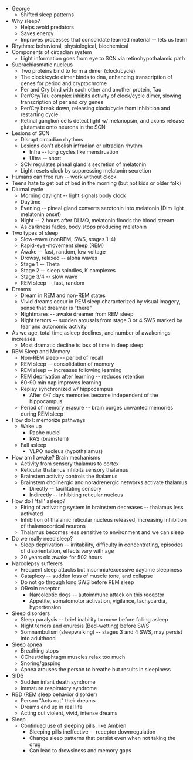 * George
  * Shifted sleep patterns
* Why sleep?
  * Helps avoid predators
  * Saves energy
  * Improves processes that consolidate learned material -- lets us learn
* Rhythms: behavioral, physiological, biochemical
* Components of circadian system
  * Light information goes from eye to SCN via retinohypothalamic path
* Suprachiasmatic nucleus
  * Two proteins bind to form a dimer (clock/cycle)
  * The clock/cycle dimer binds to dna, enhancing transcription of genes for period and cryptochrome
  * Per and Cry bind with each other and another protein, Tau
  * Per/Cry/Tau complex inhibits activity of clock/cycle dimer, slowing transcription of per and cry genes
  * Per/Cry break down, releasing clock/cycle from inhibition and restarting cycle
  * Retinal ganglion cells detect light w/ melanopsin, and axons release glutamate onto neurons in the SCN
* Lesions of SCN
  * Disrupt circadian rhythms
  * Lesions don't abolish infradian or ultradian rhythm
    * Infra -- long cycles like menstruation
    * Ultra -- short
  * SCN regulates pineal gland's secretion of melatonin
  * Light resets clock by suppressing melatonin secretion
* Humans can free run -- work without clock
* Teens hate to get out of bed in the morning (but not kids or older folk)
* Diurnal cycle
  * Morning daylight -- light signals body clock
  * Daytime
  * Evening -- pineal gland converts serotonin into melatonin (Dim light melatonin onset)
  * Night -- 2 hours after DLMO, melatonin floods the blood stream
  * As darkness fades, body stops producing melatonin
* Two types of sleep
  * Slow-wave (nonREM, SWS, stages 1-4)
  * Rapid-eye-movement sleep (REM)
  * Awake -- fast, random, low voltage
  * Drowsy, relaxed -- alpha waves
  * Stage 1 -- Theta
  * Stage 2 -- sleep spindles, K complexes
  * Stage 3/4 -- slow wave
  * REM sleep -- fast, random
* Dreams
  * Dream in REM and non-REM states
  * Vivid dreams occur in REM sleep characterized by visual imagery, sense that dreamer is "there"
  * Nightmares -- awake dreamer from REM sleep
  * Night terrors -- sudden arousals from stage 3 or 4 SWS marked by fear and autonomic activity
* As we age, total time asleep declines, and number of awakenings increases.
  * Most dramatic decline is loss of time in deep sleep
* REM Sleep and Memory
  * Non-REM sleep -- period of recall
  * REM sleep -- consolidation of memory
  * REM sleep -- increases following learning
  * REM deprivation after learning -- reduces retention
  * 60-90 min nap improves learning
  * Replay synchronized w/ hippocampus
    * After 4-7 days memories become independent of the hippocampus
  * Period of memory erasure -- brain purges unwanted memories during REM sleep
* How do I: memorize pathways
  * Wake up
    * Raphe nuclei
    * RAS (brainstem)
  * Fall asleep
    * VLPO nucleus (hypothalamus)
* How am I awake? Brain mechanisms
  * Activity from sensory thalamus to cortex
  * Reticular thalamus inhibits sensory thalamus
  * Brainstem activity controls the thalamus
  * Brainstem cholinergic and noradrenergic networks activate thalamus
    * Directly -- facilitating sensory
    * Indirectly -- inhibiting reticular nucleus
* How do I 'fall' asleep?
  * Firing of activating system in brainstem decreases -- thalamus less activated
  * Inhibition of thalamic reticular nucleus released, increasing inhibition of thalamocortical neurons
  * Thalamus becomes less sensitive to environment and we can sleep
* Do we really need sleep?
  * Sleep deprivation -- irritability, difficulty in concentrating, episodes of disorientation, effects vary with age
  * 20 years old awake for 502 hours
* Narcolepsy sufferers
  * Frequent sleep attacks but insomnia/excessive daytime sleepiness
  * Cataplexy -- sudden loss of muscle tone, and collapse
  * Do not go through long SWS before REM sleep
  * ORexin receptor
    * Narcoleptic dogs -- autoimmune attack on this receptor
    * Appetite, somatomotor activation, vigilance, tachycardia, hypertension
* Sleep disorders
  * Sleep paralysis -- brief inability to move before falling asleep
  * Night terrors and enuresis (Bed-wetting) before SWS
  * Somnambulism (sleepwalking) -- stages 3 and 4 SWS, may persist into adulthood
* Sleep apnea
  * Breathing stops
  * CChest/diaphtagm muscles relax too much
  * Snoring/gasping
  * Apnea arouses the person to breathe but results in sleepiness
* SIDS
  * Sudden infant death syndrome
  * Immature respiratory syndrome
* RBD (REM sleep behavior disorder)
  * Person "Acts out" their dreams
  * Dreams end up in real life
  * Acting out violent, vivid, intense dreams
* Sleep
  * Continued use of sleeping pills, like Ambien
    * Sleeping pills ineffective -- receptor downregulation
    * Change sleep patterns that persist even when not taking the drug
    * Can lead to drowsiness and memory gaps
